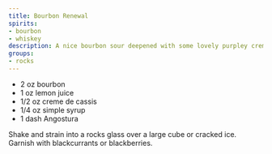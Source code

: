 ```yaml
---
title: Bourbon Renewal
spirits:
- bourbon
- whiskey
description: A nice bourbon sour deepened with some lovely purpley creme de cassis.
groups:
- rocks
---
```


- 2 oz bourbon
- 1 oz lemon juice
- 1/2 oz creme de cassis
- 1/4 oz simple syrup
- 1 dash Angostura

Shake and strain into a rocks glass over a large cube or cracked ice.  Garnish with blackcurrants or blackberries.
